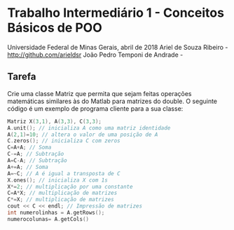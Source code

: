 # Trabalho Intermediário 1 - Conceitos Básicos de POO
Universidade Federal de Minas Gerais, abril de 2018
Ariel de Souza Ribeiro - http://github.com/arieldsr
João Pedro Temponi de Andrade - 

## Tarefa
  Crie uma classe Matriz que permita que sejam feitas operações matemáticas similares às do Matlab para matrizes do double. O seguinte código é um exemplo de programa cliente para a sua classe:
  ```cpp
  Matriz X(3,1), A(3,3), C(3,3);
  A.unit(); // inicializa A como uma matriz identidade
  A(2,1)=10; // altera o valor de uma posição de A
  C.zeros(); // inicializa C com zeros
  C=A+A; // Soma
  C-=A; // Subtração
  A=C-A; // Subtração
  A+=A; // Soma
  A=~C; // A é igual a transposta de C
  X.ones(); // inicializa X com 1s
  X*=2; // multiplicação por uma constante
  C=A*X; // multiplicação de matrizes
  C*=X; // multiplicação de matrizes
  cout << C << endl; // Impressão de matrizes
  int numerolinhas = A.getRows();
  numerocolunas= A.getCols()
  ```
